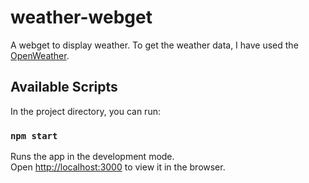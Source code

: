 # weather-webget
A webget to display weather.
To get the weather data, I have used the [OpenWeather](https://home.openweathermap.org).


## Available Scripts

In the project directory, you can run:

### `npm start`

Runs the app in the development mode.\
Open [http://localhost:3000](http://localhost:3000) to view it in the browser.

